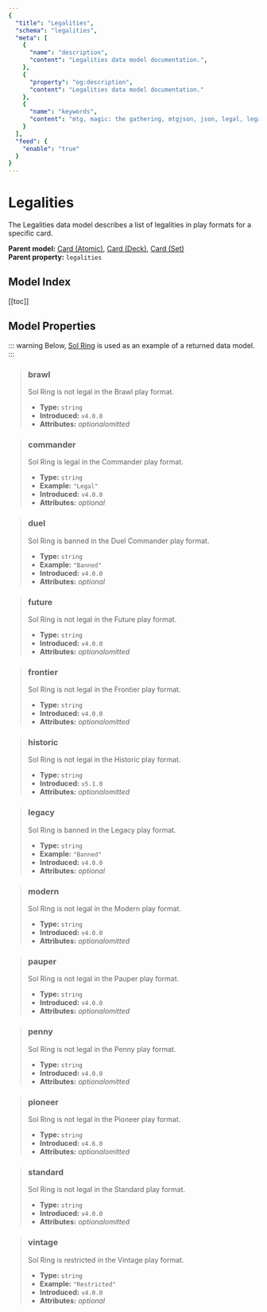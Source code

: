 ```yaml
---
{
  "title": "Legalities",
  "schema": "legalities",
  "meta": [
    {
      "name": "description",
      "content": "Legalities data model documentation.",
    },
    {
      "property": "og:description",
      "content": "Legalities data model documentation."
    },
    {
      "name": "keywords",
      "content": "mtg, magic: the gathering, mtgjson, json, legal, legalities",
    }
  ],
  "feed": {
    "enable": "true"
  }
}
---
```


# Legalities

The Legalities data model describes a list of legalities in play formats for a specific card.

**Parent model:** [Card (Atomic)](../card-atomic/), [Card (Deck)](../card-deck/), [Card (Set)](../card-set/)  
**Parent property:** `legalities`

## Model Index

<PropertyToggler/>

[[toc]]

## Model Properties

::: warning
Below, [Sol Ring](https://scryfall.com/card/c18/222/sol-ring) is used as an example of a returned data model.
:::

> ### brawl
> Sol Ring is not legal in the Brawl play format.
>
> - **Type:** `string`
> - **Introduced:** `v4.0.0`
> - **Attributes:** <i class="optional">optional</i><i class="omitted">omitted</i>

> ### commander
> Sol Ring is legal in the Commander play format.
>
> - **Type:** `string`
> - **Example:** `"Legal"`
> - **Introduced:** `v4.0.0`
> - **Attributes:** <i class="optional">optional</i>

> ### duel
> Sol Ring is banned in the Duel Commander play format.
>
> - **Type:** `string`
> - **Example:** `"Banned"`
> - **Introduced:** `v4.0.0`
> - **Attributes:** <i class="optional">optional</i>

> ### future
> Sol Ring is not legal in the Future play format.
>
> - **Type:** `string`
> - **Introduced:** `v4.0.0`
> - **Attributes:** <i class="optional">optional</i><i class="omitted">omitted</i>

> ### frontier
> Sol Ring is not legal in the Frontier play format.
>
> - **Type:** `string`
> - **Introduced:** `v4.0.0`
> - **Attributes:** <i class="optional">optional</i><i class="omitted">omitted</i>

> ### historic
> Sol Ring is not legal in the Historic play format.
>
> - **Type:** `string`
> - **Introduced:** `v5.1.0`
> - **Attributes:** <i class="optional">optional</i><i class="omitted">omitted</i>

> ### legacy
> Sol Ring is banned in the Legacy play format.
>
> - **Type:** `string`
> - **Example:** `"Banned"`
> - **Introduced:** `v4.0.0`
> - **Attributes:** <i class="optional">optional</i>

> ### modern
> Sol Ring is not legal in the Modern play format.
>
> - **Type:** `string`
> - **Introduced:** `v4.0.0`
> - **Attributes:** <i class="optional">optional</i><i class="omitted">omitted</i>

> ### pauper
> Sol Ring is not legal in the Pauper play format.
>
> - **Type:** `string`
> - **Introduced:** `v4.0.0`
> - **Attributes:** <i class="optional">optional</i><i class="omitted">omitted</i>

> ### penny
> Sol Ring is not legal in the Penny play format.
>
> - **Type:** `string`
> - **Introduced:** `v4.0.0`
> - **Attributes:** <i class="optional">optional</i><i class="omitted">omitted</i>

> ### pioneer
> Sol Ring is not legal in the Pioneer play format.
>
> - **Type:** `string`
> - **Introduced:** `v4.6.0`
> - **Attributes:** <i class="optional">optional</i><i class="omitted">omitted</i>

> ### standard
> Sol Ring is not legal in the Standard play format.
>
> - **Type:** `string`
> - **Introduced:** `v4.0.0`
> - **Attributes:** <i class="optional">optional</i><i class="omitted">omitted</i>

> ### vintage
> Sol Ring is restricted in the Vintage play format.
>
> - **Type:** `string`
> - **Example:** `"Restricted"`
> - **Introduced:** `v4.0.0`
> - **Attributes:** <i class="optional">optional</i>

